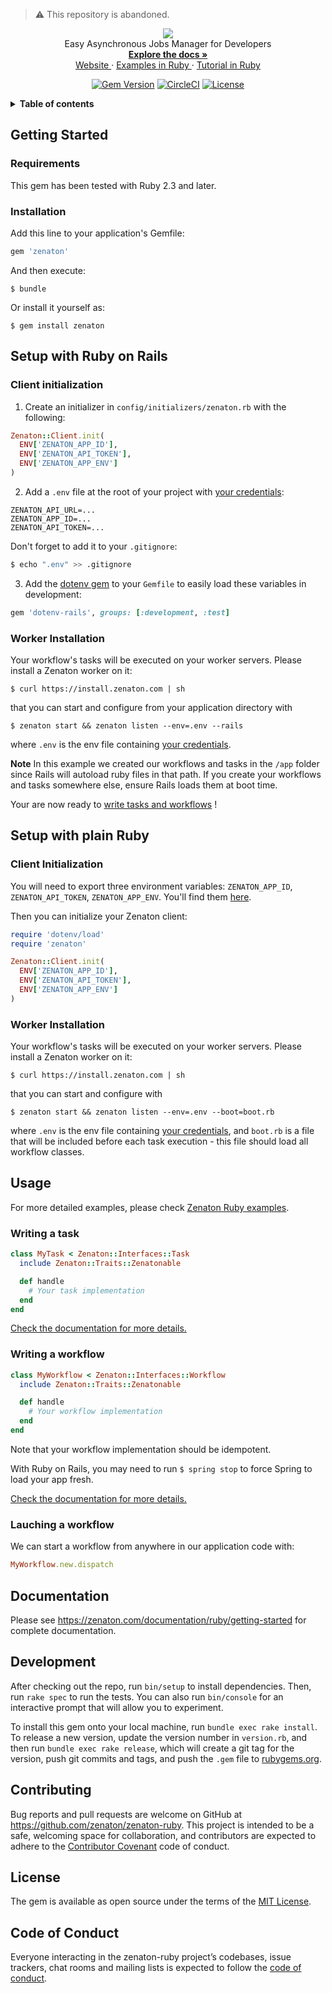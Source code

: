 > ⚠️ This repository is abandoned.

<p align="center">
<img src="https://user-images.githubusercontent.com/36400935/58254828-e5176880-7d6b-11e9-9094-3f46d91faeee.png" /><br>
  Easy Asynchronous Jobs Manager for Developers <br>
  <a href="https://zenaton.com/documentation/ruby/getting-started/">
    <strong> Explore the docs » </strong>
  </a> <br>
  <a href="https://zenaton.com"> Website </a>
     ·
  <a href="https://github.com/zenaton/examples-ruby"> Examples in Ruby </a>
   ·
  <a href="https://app.zenaton.com/tutorial/ruby"> Tutorial in Ruby </a>

  <p align="center">
  <a href="https://rubygems.org/gems/zenaton"><img src="https://img.shields.io/gem/v/zenaton.svg" alt="Gem Version"></a>
  <a href="https://circleci.com/gh/zenaton/zenaton-ruby/tree/master" rel="nofollow" target="_blank"><img src="https://img.shields.io/circleci/project/github/zenaton/zenaton-ruby/master.svg" alt="CircleCI" style="max-width:100%;"></a>
  <a href="/LICENSE" target="_blank"><img src="https://img.shields.io/github/license/zenaton/zenaton-ruby.svg" alt="License" style="max-width:100%;"></a>
</p>
</p>

<details>
  <summary><strong>Table of contents</strong></summary>

<!-- START doctoc generated TOC please keep comment here to allow auto update -->
<!-- DON'T EDIT THIS SECTION, INSTEAD RE-RUN doctoc TO UPDATE -->

- [Getting Started](#getting-started)
  - [Requirements](#requirements)
  - [Installation](#installation)
- [Setup with Ruby on Rails](#setup-with-ruby-on-rails)
  - [Client initialization](#client-initialization)
  - [Worker Installation](#worker-installation)
- [Setup with plain Ruby](#setup-with-plain-ruby)
  - [Client Initialization](#client-initialization)
  - [Worker Installation](#worker-installation-1)
- [Usage](#usage)
  - [Writing a task](#writing-a-task)
  - [Writing a workflow](#writing-a-workflow)
  - [Lauching a workflow](#lauching-a-workflow)
- [Documentation](#documentation)
- [Development](#development)
- [Contributing](#contributing)
- [License](#license)
- [Code of Conduct](#code-of-conduct)

<!-- END doctoc generated TOC please keep comment here to allow auto update -->

</details>

## Getting Started

### Requirements

This gem has been tested with Ruby 2.3 and later.

### Installation

Add this line to your application's Gemfile:

```ruby
gem 'zenaton'
```

And then execute:

    $ bundle

Or install it yourself as:

    $ gem install zenaton

## Setup with Ruby on Rails

### Client initialization

1. Create an initializer in `config/initializers/zenaton.rb` with the following:

```ruby
Zenaton::Client.init(
  ENV['ZENATON_APP_ID'],
  ENV['ZENATON_API_TOKEN'],
  ENV['ZENATON_APP_ENV']
)
```

2. Add a `.env` file at the root of your project with [your credentials](https://app.zenaton.com/api):

```
ZENATON_API_URL=...
ZENATON_APP_ID=...
ZENATON_API_TOKEN=...
```

Don't forget to add it to your `.gitignore`:

```bash
$ echo ".env" >> .gitignore
```

3. Add the [dotenv gem](https://github.com/bkeepers/dotenv) to your `Gemfile` to easily load these variables in development:

```ruby
gem 'dotenv-rails', groups: [:development, :test]
```

### Worker Installation

Your workflow's tasks will be executed on your worker servers. Please install a Zenaton worker on it:

    $ curl https://install.zenaton.com | sh

that you can start and configure from your application directory with

    $ zenaton start && zenaton listen --env=.env --rails

where `.env` is the env file containing [your credentials](https://app.zenaton.com/api).

**Note** In this example we created our workflows and tasks in the `/app`
folder since Rails will autoload ruby files in that path. If you create your
workflows and tasks somewhere else, ensure Rails loads them at boot time.

Your are now ready to [write tasks and workflows](#usage) !

## Setup with plain Ruby

### Client Initialization

You will need to export three environment variables: `ZENATON_APP_ID`, `ZENATON_API_TOKEN`, `ZENATON_APP_ENV`. You'll find them [here](https://app.zenaton.com/api).

Then you can initialize your Zenaton client:

```ruby
require 'dotenv/load'
require 'zenaton'

Zenaton::Client.init(
  ENV['ZENATON_APP_ID'],
  ENV['ZENATON_API_TOKEN'],
  ENV['ZENATON_APP_ENV']
)
```

### Worker Installation

Your workflow's tasks will be executed on your worker servers. Please install a Zenaton worker on it:

    $ curl https://install.zenaton.com | sh

that you can start and configure with

    $ zenaton start && zenaton listen --env=.env --boot=boot.rb

where `.env` is the env file containing [your credentials](https://app.zenaton.com/api), and `boot.rb` is a file that will be included before each task execution - this file should load all workflow classes.

## Usage

For more detailed examples, please check [Zenaton Ruby examples](https://github.com/zenaton/examples-ruby).

### Writing a task

```ruby
class MyTask < Zenaton::Interfaces::Task
  include Zenaton::Traits::Zenatonable

  def handle
    # Your task implementation
  end
end
```

[Check the documentation for more details.](https://zenaton.com/documentation/ruby/tasks)

### Writing a workflow

```ruby
class MyWorkflow < Zenaton::Interfaces::Workflow
  include Zenaton::Traits::Zenatonable

  def handle
    # Your workflow implementation
  end
end
```

Note that your workflow implementation should be idempotent.

With Ruby on Rails, you may need to run `$ spring stop` to force Spring to load your app fresh.

[Check the documentation for more details.](https://zenaton.com/documentation/ruby/workflow-basics)

### Lauching a workflow

We can start a workflow from anywhere in our application code with:

```ruby
MyWorkflow.new.dispatch
```

## Documentation

Please see https://zenaton.com/documentation/ruby/getting-started for complete documentation.

## Development

After checking out the repo, run `bin/setup` to install dependencies. Then, run `rake spec` to run the tests. You can also run `bin/console` for an interactive prompt that will allow you to experiment.

To install this gem onto your local machine, run `bundle exec rake install`. To release a new version, update the version number in `version.rb`, and then run `bundle exec rake release`, which will create a git tag for the version, push git commits and tags, and push the `.gem` file to [rubygems.org](https://rubygems.org).

## Contributing

Bug reports and pull requests are welcome on GitHub at https://github.com/zenaton/zenaton-ruby. This project is intended to be a safe, welcoming space for collaboration, and contributors are expected to adhere to the [Contributor Covenant](http://contributor-covenant.org) code of conduct.

## License

The gem is available as open source under the terms of the [MIT License](https://opensource.org/licenses/MIT).

## Code of Conduct

Everyone interacting in the zenaton-ruby project’s codebases, issue trackers, chat rooms and mailing lists is expected to follow the [code of conduct](https://github.com/zenaton/zenaton-ruby/blob/master/CODE_OF_CONDUCT.md).
